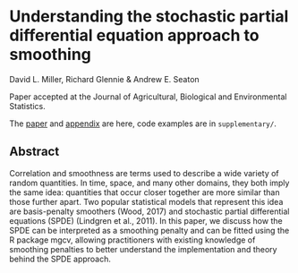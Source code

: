 Understanding the stochastic partial differential equation approach to smoothing
================================================================================

David L. Miller, Richard Glennie & Andrew E. Seaton

Paper accepted at the Journal of Agricultural, Biological and Environmental Statistics.

The [paper](https://github.com/dill/SPDE-smoothing/blob/master/spde_paper.pdf) and [appendix](https://github.com/dill/SPDE-smoothing/blob/master/spde_paper_appendix.pdf) are here, code examples are in `supplementary/`.


## Abstract

Correlation and smoothness are terms used to describe a wide variety of random quantities. In time, space, and many other domains, they both imply the same idea: quantities that occur closer together are more similar than those further apart. Two popular statistical models that represent this idea are basis-penalty smoothers (Wood, 2017) and stochastic partial differential equations (SPDE) (Lindgren et al., 2011). In this paper, we discuss how the SPDE can be interpreted as a smoothing penalty and can be fitted using the R package mgcv, allowing practitioners with existing knowledge of smoothing penalties to better understand the implementation and theory behind the SPDE approach.
